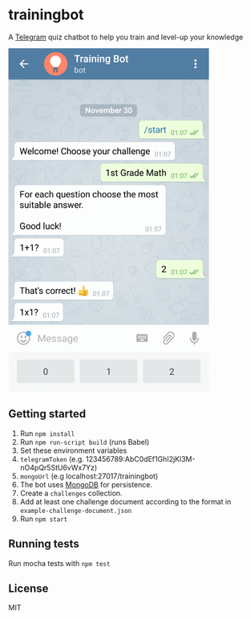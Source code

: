 # trainingbot

A [Telegram](https://telegram.org) quiz chatbot to help you train and level-up your knowledge

![Screenshot](/example-screenshot.gif?raw=true)

## Getting started

1. Run `npm install`
2. Run `npm run-script build` (runs Babel)
3. Set these environment variables
  1. `telegramToken` (e.g. 123456789:AbC0dEf1GhI2jKl3M-nO4pQr5StU6vWx7Yz)
  2. `mongoUrl` (e.g localhost:27017/trainingbot)
4. The bot uses [MongoDB](https://www.mongodb.com/) for persistence.
  1. Create a `challenges` collection.
  2. Add at least one challenge document according to the format in `example-challenge-document.json`
5. Run `npm start`

## Running tests

Run mocha tests with `npm test`

## License

MIT